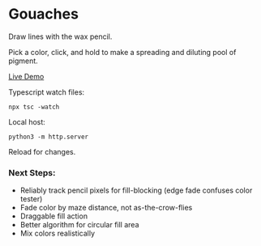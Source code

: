 # Gouaches

Draw lines with the wax pencil.

Pick a color, click, and hold to make a spreading and diluting pool of pigment.

[Live Demo](https://zackrdavis.github.io/gouaches/)

Typescript watch files:

```
npx tsc -watch
```

Local host:

```
python3 -m http.server
```

Reload for changes.

### Next Steps:

- Reliably track pencil pixels for fill-blocking (edge fade confuses color tester)
- Fade color by maze distance, not as-the-crow-flies
- Draggable fill action
- Better algorithm for circular fill area
- Mix colors realistically
